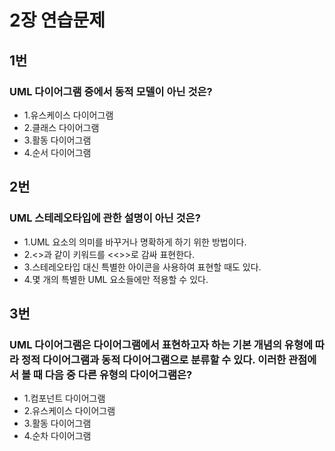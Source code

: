 # 2장 연습문제
## 1번
### UML 다이어그램 중에서 동적 모델이 아닌 것은?
* 1.유스케이스 다이어그램   
* 2.클래스 다이어그램   
* 3.활동 다이어그램   
* 4.순서 다이어그램   

## 2번
### UML 스테레오타입에 관한 설명이 아닌 것은?
* 1.UML 요소의 의미를 바꾸거나 명확하게 하기 위한 방법이다.   
* 2.<<parallel>>과 같이 키워드를 <<>>로 감싸 표현한다.   
* 3.스테레오타입 대신 특별한 아이콘을 사용하여 표현할 때도 있다.   
* 4.몇 개의 특별한 UML 요소들에만 적용할 수 있다.   

## 3번
### UML 다이어그램은 다이어그램에서 표현하고자 하는 기본 개념의 유형에 따라 정적 다이어그램과 동적 다이어그램으로 분류할 수 있다. 이러한 관점에서 볼 때 다음 중 다른 유형의 다이어그램은?  
* 1.컴포넌트 다이어그램
* 2.유스케이스 다이어그램
* 3.활동 다이어그램
* 4.순차 다이어그램
